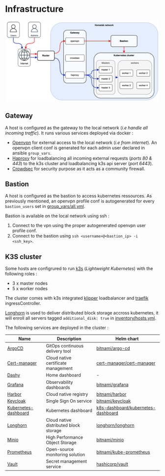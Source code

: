 # Infrastructure

![architecture](images/home.drawio.png)

## Gateway

A host is configured as the gateway to the local network (*i.e handle all incoming traffic*). It runs various services deployed via docker :

- [Openvpn](https://openvpn.net/) for external access to the local network (*i.e from internet*). An openvpn client conf is generated for each admin user declared in ansible `group_vars`.
- [Haproxy](https://www.haproxy.org/) for loadbalancing all incoming external requests (*ports 80 & 443*) to the k3s cluster and loadbalancing k3s api server (*port 6443*).
- [Crowdsec](https://www.crowdsec.net/) for security purpose as it acts as a community firewall.

## Bastion

A host is configured as the bastion to access kubernetes ressources. As previously mentioned, an openvpn profile conf is autogenerated for every `bastion_users` set in [group_vars/all.yml](../ansible/inventory-example/group_vars/all.yml).

Bastion is available on the local network using ssh :

1. Connect to the vpn using the proper autogenerated openvpn user profile conf.
2. Connect to the bastion using `ssh <username>@<bastion_ip> -i <ssh_key>`.


## K3S cluster

Some hosts are configrured to run [k3s](https://k3s.io) (*Lightweight Kubernetes*) with the following roles :
- 3 x master nodes
- 5 x worker nodes

The cluster comes with k3s integrated [klipper](https://github.com/k3s-io/klipper-lb) loadbalancer and [traefik](https://traefik.io/) ingressController.

[Longhorn](https://longhorn.io/) is used to deliver distributed block storage accross kubernetes, it will enroll all servers tagged `additional_disk: true` in [inventory/hosts.yml](../ansible/inventory-example/hosts.yml).

The following services are deployed in the cluster :

| Name                                                            | Description                            | Helm chart                                                                                                    |
| --------------------------------------------------------------- | -------------------------------------- | ------------------------------------------------------------------------------------------------------------- |
| [ArgoCD](https://argo-cd.readthedocs.io/en/stable/)             | GitOps continuous delivery tool        | [bitnami/argo-cd](https://artifacthub.io/packages/helm/bitnami/argo-cd)                                       |
| [Cert-manager](https://cert-manager.io/)                        | Cloud native certificate management    | [cert-manager/cert-manager](https://artifacthub.io/packages/helm/cert-manager/cert-manager)                   |
| [Dashy](https://github.com/Lissy93/dashy)                       | Home dashboard                         | -                                                                                                             |
| [Grafana](https://grafana.com/)                                 | Observability dashboards               | [bitnami/grafana](https://artifacthub.io/packages/helm/bitnami/grafana)                                       |
| [Harbor](https://goharbor.io/)                                  | Cloud native registry                  | [bitnami/harbor](https://artifacthub.io/packages/helm/bitnami/harbor)                                         |
| [Keycloak](https://keycloak.org)                                | Single Sign On service                 | [bitnami/keycloak](https://artifacthub.io/packages/helm/bitnami/keycloak)                                     |
| [Kubernetes-dashboard](https://github.com/kubernetes/dashboard) | Kubernetes dashboard                   | [k8s-dashboard/kubernetes-dashboard](https://artifacthub.io/packages/helm/k8s-dashboard/kubernetes-dashboard) |
| [Longhorn](https://longhorn.io/)                                | Cloud native distributed block storage | [longhorn/longhorn](https://artifacthub.io/packages/helm/longhorn/longhorn)                                   |
| [Minio](https://min.io/)                                        | High Performance Object Storage        | [bitnami/minio](https://artifacthub.io/packages/helm/bitnami/minio)                                           |
| [Prometheus](https://prometheus.io/)                            | Open-source monitoring solution        | [bitnami/kube-prometheus](https://artifacthub.io/packages/helm/bitnami/kube-prometheus)                       |
| [Vault](https://www.vaultproject.io/)                           | Secret management service              | [hashicorp/vault](https://artifacthub.io/packages/helm/hashicorp/vault)                                       |
